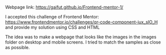 Webpage link: https://gaifut.github.io/Frontend-mentor-1/

I accepted this challenge of Frontend Mentor: https://www.frontendmentor.io/challenges/qr-code-component-iux_sIO_H
and provide my solution using CSS and HTML

The idea was to make a webpage that looks like the images in the images folder on desktop and mobile screens. I tried to match the samples as close as possible.
